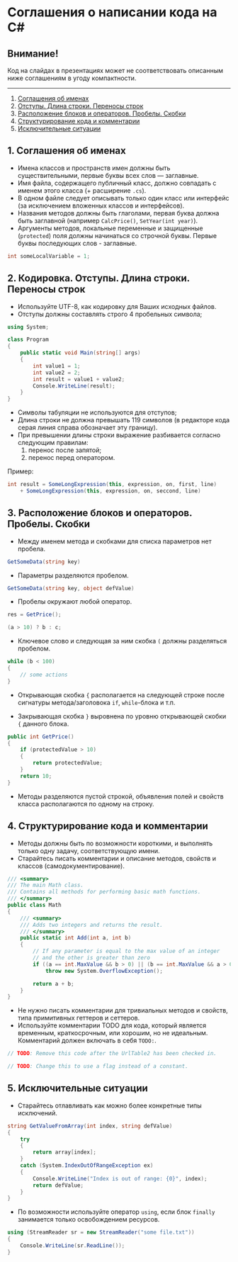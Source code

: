 # Соглашения о написании кода на C#

## Внимание!

Код на слайдах в презентациях может не соответствовать описанным ниже соглашениям в угоду компактности.

---

1. [Соглашения об именах](#1-Соглашения-об-именах)
2. [Отступы. Длина строки. Переносы строк](#2-Кодировка-Отступы-Длина-строки-Переносы-строк)
3. [Расположение блоков и операторов. Пробелы. Скобки](#3-Расположение-блоков-и-операторов-Пробелы-Скобки)
4. [Структурирование кода и комментарии](#4-Структурирование-кода-и-комментарии)
5. [Исключительные ситуации](#5-Исключительные-ситуации)

## 1. Соглашения об именах

- Имена классов и пространств имен должны быть существительными, первые буквы всех слов — заглавные.
- Имя файла, содержащего публичный класс, должно совпадать с именем этого класса (+ расширение `.cs`).
- В одном файле следует описывать только один класс или интерфейс (за исключением вложенных классов и интерфейсов).
- Названия методов должны быть глаголами, первая буква должна быть заглавной (например `CalcPrice()`, `SetYear(int year)`).
- Аргументы методов, локальные переменные и защищенные (`protected`) поля должны начинаться со строчной буквы. Первые буквы последующих слов - заглавные.

```cs
int someLocalVariable = 1;
```

## 2. Кодировка. Отступы. Длина строки. Переносы строк

- Используйте UTF-8, как кодировку для Ваших исходных файлов.
- Отступы должны составлять строго 4 пробельных символа;

```cs
using System;

class Program
{
    public static void Main(string[] args)
    {
        int value1 = 1;
        int value2 = 2;
        int result = value1 + value2;
        Console.WriteLine(result);
    }
}
```

- Символы табуляции не используются для отступов;
- Длина строки не должна превышать 119 символов (в редакторе кода серая линия справа обозначает эту границу).
- При превышении длины строки выражение разбивается согласно следующим правилам:
  1.  перенос после запятой;
  2.  перенос перед оператором.

Пример:

```cs
int result = SomeLongExpression(this, expression, on, first, line)
    + SomeLongExpression(this, expression, on, seccond, line)
```

## 3. Расположение блоков и операторов. Пробелы. Скобки

- Между именем метода и скобками для списка параметров нет пробела.

```cs
GetSomeData(string key)
```

- Параметры разделяются пробелом.

```cs
GetSomeData(string key, object defValue)
```

- Пробелы окружают любой оператор.

```cs
res = GetPrice();
```

```cs
(a > 10) ? b : c;
```

- Ключевое слово и следующая за ним скобка `(` должны разделяться пробелом.

```cs
while (b < 100)
{
    // some actions
}
```

- Открывающая скобка `{` располагается на следующей строке после сигнатуры метода/заголовока `if`, `while`-блока и т.п.

- Закрывающая скобка `}` выровнена по уровню открывающей скобки `{` данного блока.

```cs
public int GetPrice()
{
    if (protectedValue > 10)
    {
        return protectedValue;
    }
    return 10;
}
```

- Методы разделяются пустой строкой, объявления полей и свойств класса располагаются по одному на строку.

## 4. Структурирование кода и комментарии

- Методы должны быть по возможности короткими, и выполнять только одну задачу, соответствующую имени.
- Старайтесь писать комментарии и описание методов, свойств и классов (самодокументирование).

```cs
/// <summary>
/// The main Math class.
/// Contains all methods for performing basic math functions.
/// </summary>
public class Math
{
    /// <summary>
    /// Adds two integers and returns the result.
    /// </summary>
    public static int Add(int a, int b)
    {
        // If any parameter is equal to the max value of an integer
        // and the other is greater than zero
        if ((a == int.MaxValue && b > 0) || (b == int.MaxValue && a > 0))
            throw new System.OverflowException();

        return a + b;
    }
}
```

- Не нужно писать комментарии для тривиальных методов и свойств, типа примитивных геттеров и сеттеров.
- Используйте комментарии TODO для кода, который является временным, краткосрочным, или хорошим, но не идеальным. Комментарий должен включать в себя `TODO:`.

```cs
// TODO: Remove this code after the UrlTable2 has been checked in.

// TODO: Change this to use a flag instead of a constant.
```

## 5. Исключительные ситуации

- Старайтесь отлавливать как можно более конкретные типы исключений.

```cs
string GetValueFromArray(int index, string defValue)
{
    try
    {
        return array[index];
    }
    catch (System.IndexOutOfRangeException ex)
    {
        Console.WriteLine("Index is out of range: {0}", index);
        return defValue;
    }
}
```

- По возможности используйте оператор `using`, если блок `finally` занимается только освобождением ресурсов.

```cs
using (StreamReader sr = new StreamReader("some file.txt"))
{
    Console.WriteLine(sr.ReadLine());
}
```
